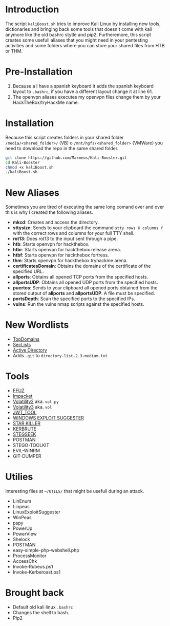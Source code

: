 # Introduction
The script `kaliBoost.sh` tries to improve Kali Linux by installing new tools, dictionaries and bringing back some tools that doesn't come with kali anymore like the old bashrc stytle and pip2.
Furtheremore, this script creates some usefull aliases that you might need in your pentesting activities and some folders where you can store your shared files from HTB or THM.

# Pre-Installation
1. Because a I have a spanish keyboard it adds the spanish keyboard layout to `.bashrc`, if you have a different layout change it at line 61.
2. The openvpn aliases executes my openvpn files change them by your HackTheBox/tryHackMe name.

# Installation

Because this script creates folders in your shared folder `/media/<shared_folder>/` (VB) o `/mnt/hgfs/<shared_folder>` (VMWare) you need to download the repo in the same shared folder.

```bash
git clone https://github.com/Marmeus/Kali-Booster.git
cd Kali-Booster
chmod +x kaliBoost.sh
./kaliBoost.sh
```

# New Aliases
Sometimes you are tired of executing the same long comand over and over this is why I created the following aliases.
-  **mkcd**: Creates and access the directory.
-  **sttysize**: Sends to your clipboard the command `stty rows X columns Y` with the correct rows and columns for your full TTY shell. 
- **rot13**: Does rot13 to the input sent through a pipe.
-  **htb**: Starts openvpn for hackthebox.
-  **htbr**: Starts openvpn for hackthebox release arena.
-  **htbf**: Starts openvpn for hackthebox fortress.
-  **thm**: Starts openvpn for hackthebox tryhackme arena.
-  **certificatesDomain**: Obtains the domains of the certificate of the specified URL.
-  **allports**: Obtains all opened TCP ports from the specified hosts.
-  **allportsUDP**: Obtains all opened UDP ports from the specified hosts.
-  **puertos**: Sends to your clipboard all opened ports obtained from the stored output of **allports** and **allportsUDP**. A file must be specified. 
-  **portsDepth**: Scan the specified ports to the specified IPs.
-  **vulns**: Run the vulns nmap scripts against the specified hosts.

# New Wordlists

-  [TopDomains](https://github.com/rbsec/dnscan)
-  [SecLists](https://github.com/danielmiessler/SecLists)
-  [Active Directory](https://github.com/Cryilllic/Active-Directory-Wordlists)
-  Adds `.git` to `directory-list-2.3-medium.txt`

# Tools
- [FFUZ](https://github.com/ffuf/ffuf/)
- [Impacket](https://github.com/ffuf/ffuf)
- [Volatility2](https://github.com/volatilityfoundation/volatility) aka. `vol.py`
- [Volatility3](https://github.com/volatilityfoundation/volatility3) aka. `vol`
- [JWT_TOOL](https://github.com/ticarpi/jwt_tool)
- [WINDOWS EXPLOIT SUGGESTER](https://github.com/AonCyberLabs/Windows-Exploit-Suggester/)
- [STAR KILLER](https://github.com/BC-SECURITY/Starkiller)
- [KERBRUTE](https://github.com/ropnop/kerbrute/)
- [STEGSEEK](https://github.com/RickdeJager/stegseek/)
- POSTMAN
- STEGO-TOOLKIT
- EVIL-WINRM
- GIT-DUMPER

# Utilies
Interesting files at `~/UTILS/` that might be usefull during an attack.

- LinEnum
- Linpeas
- LinuxExploitSuggester
- WinPeas
- pspy
- PowerUp
- PowerView
- Shelock
- POSTMAN
- easy-simple-php-webshell.php
- ProcessMonitor
- AccessChk
- Invoke-Rubeus.ps1
- Invoke-Kerberoast.ps1

# Brought back
- Default old kali linux `.bashrc`
- Changes the shell to bash.
- Pip2


